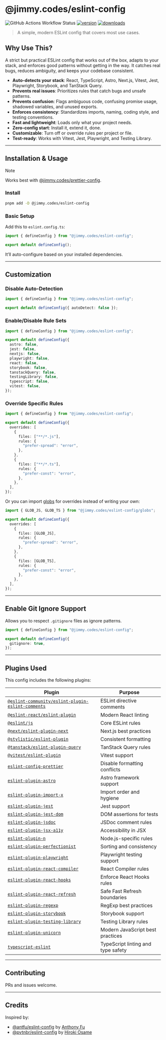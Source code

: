 # @jimmy.codes/eslint-config

![GitHub Actions Workflow Status](https://img.shields.io/github/actions/workflow/status/jimmy-guzman/eslint-config/cd.yml?style=flat-square&logo=github-actions)
[![version](https://img.shields.io/npm/v/@jimmy.codes/eslint-config.svg?logo=npm&style=flat-square)](https://www.npmjs.com/package/@jimmy.codes/eslint-config)
[![downloads](https://img.shields.io/npm/dm/@jimmy.codes/eslint-config.svg?logo=npm&style=flat-square)](http://www.npmtrends.com/@jimmy.codes/eslint-config)

> A simple, modern ESLint config that covers most use cases.

## Why Use This?

A strict but practical ESLint config that works out of the box, adapts to your stack, and enforces good patterns without getting in the way. It catches real bugs, reduces ambiguity, and keeps your codebase consistent.

- **Auto-detects your stack**: React, TypeScript, Astro, Next.js, Vitest, Jest, Playwright, Storybook, and TanStack Query.
- **Prevents real issues**: Prioritizes rules that catch bugs and unsafe patterns.
- **Prevents confusion**: Flags ambiguous code, confusing promise usage, shadowed variables, and unused exports.
- **Enforces consistency**: Standardizes imports, naming, coding style, and testing conventions.
- **Fast and lightweight**: Loads only what your project needs.
- **Zero-config start**: Install it, extend it, done.
- **Customizable**: Turn off or override rules per project or file.
- **Test-ready**: Works with Vitest, Jest, Playwright, and Testing Library.

---

## Installation & Usage

> [!NOTE]  
> Works best with [@jimmy.codes/prettier-config](https://github.com/jimmy-guzman/prettier-config).

### Install

```sh
pnpm add -D @jimmy.codes/eslint-config
```

### Basic Setup

Add this to `eslint.config.ts`:

```ts
import { defineConfig } from "@jimmy.codes/eslint-config";

export default defineConfig();
```

It’ll auto-configure based on your installed dependencies.

---

## Customization

### Disable Auto-Detection

```ts
import { defineConfig } from "@jimmy.codes/eslint-config";

export default defineConfig({ autoDetect: false });
```

### Enable/Disable Rule Sets

```ts
import { defineConfig } from "@jimmy.codes/eslint-config";

export default defineConfig({
  astro: false,
  jest: false,
  nextjs: false,
  playwright: false,
  react: false,
  storybook: false,
  tanstackQuery: false,
  testingLibrary: false,
  typescript: false,
  vitest: false,
});
```

### Override Specific Rules

```ts
import { defineConfig } from "@jimmy.codes/eslint-config";

export default defineConfig({
  overrides: [
    {
      files: ["**/*.js"],
      rules: {
        "prefer-spread": "error",
      },
    },
    {
      files: ["**/*.ts"],
      rules: {
        "prefer-const": "error",
      },
    },
  ],
});
```

Or you can import [globs](src/globs.ts) for overrides instead of writing your own:

```ts
import { GLOB_JS, GLOB_TS } from "@jimmy.codes/eslint-config/globs";

export default defineConfig({
  overrides: [
    {
      files: [GLOB_JS],
      rules: {
        "prefer-spread": "error",
      },
    },
    {
      files: [GLOB_TS],
      rules: {
        "prefer-const": "error",
      },
    },
  ],
});
```

---

## Enable Git Ignore Support

Allows you to respect `.gitignore` files as ignore patterns.

```ts
import { defineConfig } from "@jimmy.codes/eslint-config";

export default defineConfig({
  gitignore: true,
});
```

---

## Plugins Used

This config includes the following plugins:

| Plugin                                                                                                                | Purpose                            |
| --------------------------------------------------------------------------------------------------------------------- | ---------------------------------- |
| [`@eslint-community/eslint-plugin-eslint-comments`](https://eslint-community.github.io/eslint-plugin-eslint-comments) | ESLint directive comments          |
| [`@eslint-react/eslint-plugin`](https://eslint-react.xyz/)                                                            | Modern React linting               |
| [`@eslint/js`](https://eslint.org/docs/latest/rules/)                                                                 | Core ESLint rules                  |
| [`@next/eslint-plugin-next`](https://nextjs.org/docs/basic-features/eslint)                                           | Next.js best practices             |
| [`@stylistic/eslint-plugin`](https://eslint.style/)                                                                   | Consistent formatting              |
| [`@tanstack/eslint-plugin-query`](https://tanstack.com/query/latest/docs/eslint/eslint-plugin-query)                  | TanStack Query rules               |
| [`@vitest/eslint-plugin`](https://github.com/vitest-dev/eslint-plugin-vitest)                                         | Vitest support                     |
| [`eslint-config-prettier`](https://github.com/prettier/eslint-config-prettier)                                        | Disable formatting conflicts       |
| [`eslint-plugin-astro`](https://ota-meshi.github.io/eslint-plugin-astro/)                                             | Astro framework support            |
| [`eslint-plugin-import-x`](https://github.com/un-ts/eslint-plugin-import-x)                                           | Import order and hygiene           |
| [`eslint-plugin-jest`](https://github.com/jest-community/eslint-plugin-jest)                                          | Jest support                       |
| [`eslint-plugin-jest-dom`](https://github.com/testing-library/eslint-plugin-jest-dom)                                 | DOM assertions for tests           |
| [`eslint-plugin-jsdoc`](https://github.com/gajus/eslint-plugin-jsdoc)                                                 | JSDoc comment rules                |
| [`eslint-plugin-jsx-a11y`](https://github.com/jsx-eslint/eslint-plugin-jsx-a11y)                                      | Accessibility in JSX               |
| [`eslint-plugin-n`](https://github.com/eslint-community/eslint-plugin-n)                                              | Node.js-specific rules             |
| [`eslint-plugin-perfectionist`](https://perfectionist.dev)                                                            | Sorting and consistency            |
| [`eslint-plugin-playwright`](https://github.com/playwright-community/eslint-plugin-playwright)                        | Playwright testing support         |
| [`eslint-plugin-react-compiler`](https://www.npmjs.com/package/eslint-plugin-react-compiler)                          | React Compiler rules               |
| [`eslint-plugin-react-hooks`](https://www.npmjs.com/package/eslint-plugin-react-hooks)                                | Enforce React Hooks rules          |
| [`eslint-plugin-react-refresh`](https://github.com/ArnaudBarre/eslint-plugin-react-refresh)                           | Safe Fast Refresh boundaries       |
| [`eslint-plugin-regexp`](https://ota-meshi.github.io/eslint-plugin-regexp/)                                           | RegExp best practices              |
| [`eslint-plugin-storybook`](https://github.com/storybookjs/eslint-plugin-storybook)                                   | Storybook support                  |
| [`eslint-plugin-testing-library`](https://github.com/testing-library/eslint-plugin-testing-library)                   | Testing Library rules              |
| [`eslint-plugin-unicorn`](https://github.com/sindresorhus/eslint-plugin-unicorn)                                      | Modern JavaScript best practices   |
| [`typescript-eslint`](https://typescript-eslint.io/)                                                                  | TypeScript linting and type safety |

---

## Contributing

PRs and issues welcome.

---

## Credits

Inspired by:

- [@antfu/eslint-config](https://github.com/antfu/eslint-config) by [Anthony Fu](https://antfu.me)
- [@pvtnbr/eslint-config](https://github.com/privatenumber/eslint-config) by [Hiroki Osame](https://hirok.io)

